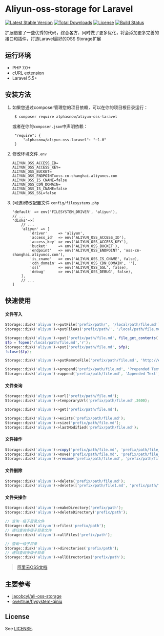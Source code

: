 # Aliyun-oss-storage for Laravel

[![Latest Stable Version](https://poser.pugx.org/alphasnow/aliyun-oss-laravel/v/stable)](https://packagist.org/packages/alphasnow/aliyun-oss-laravel)
[![Total Downloads](https://poser.pugx.org/alphasnow/aliyun-oss-laravel/downloads)](https://packagist.org/packages/alphasnow/aliyun-oss-laravel)
[![License](https://poser.pugx.org/alphasnow/aliyun-oss-laravel/license)](https://packagist.org/packages/alphasnow/aliyun-oss-laravel)
[![Build Status](https://travis-ci.com/alphasnow/aliyun-oss-laravel.svg?branch=master)](https://travis-ci.com/alphasnow/aliyun-oss-laravel)

扩展借鉴了一些优秀的代码，综合各方，同时做了更多优化，将会添加更多完善的接口和插件，打造Laravel最好的OSS Storage扩展

## 运行环境
- PHP 7.0+
- cURL extension
- Laravel 5.5+

## 安装方法
1. 如果您通过composer管理您的项目依赖，可以在你的项目根目录运行：

        $ composer require alphasnow/aliyun-oss-laravel

   或者在你的`composer.json`中声明依赖：

        "require": {
            "alphasnow/aliyun-oss-laravel": "~1.0"
        }

2. 修改环境文件`.env`
    ```
    ALIYUN_OSS_ACCESS_ID=
    ALIYUN_OSS_ACCESS_KEY=
    ALIYUN_OSS_BUCKET=
    ALIYUN_OSS_ENDPOINT=oss-cn-shanghai.aliyuncs.com
    ALIYUN_OSS_IS_CNAME=false
    ALIYUN_OSS_CDN_DOMAIN=
    ALIYUN_OSS_IS_CNAME=false
    ALIYUN_OSS_SSL=false
    ```

3. (可选)修改配置文件 `config/filesystems.php`
    ```
    'default' => env('FILESYSTEM_DRIVER', 'aliyun'),
    // ...
    'disks'=>[
        // ...
        'aliyun' => [
            'driver'     => 'aliyun',
            'access_id'  => env('ALIYUN_OSS_ACCESS_ID'),
            'access_key' => env('ALIYUN_OSS_ACCESS_KEY'),
            'bucket'     => env('ALIYUN_OSS_BUCKET'),
            'endpoint'   => env('ALIYUN_OSS_ENDPOINT', 'oss-cn-shanghai.aliyuncs.com'),
            'is_cname'   => env('ALIYUN_OSS_IS_CNAME', false),
            'cdn_domain' => env('ALIYUN_OSS_CDN_DOMAIN', ''),
            'ssl'        => env('ALIYUN_OSS_SSL', false),
            'debug'      => env('ALIYUN_OSS_DEBUG', false),
        ],
        // ...
    ]
    ```

## 快速使用

#### 文件写入
```php
Storage::disk('aliyun')->putFile('prefix/path/', '/local/path/file.md');
Storage::disk('aliyun')->putFileAs('prefix/path/', '/local/path/file.md', 'file.md');

Storage::disk('aliyun')->put('prefix/path/file.md', file_get_contents('/local/path/file.md'));
$fp = fopen('/local/path/file.md','r');
Storage::disk('aliyun')->put('prefix/path/file.md', $fp);
fclose($fp);

Storage::disk('aliyun')->putRemoteFile('prefix/path/file.md', 'http://example.com/file.md');

Storage::disk('aliyun')->prepend('prefix/path/file.md', 'Prepended Text'); 
Storage::disk('aliyun')->append('prefix/path/file.md', 'Appended Text');
```

#### 文件查询
```php
Storage::disk('aliyun')->url('prefix/path/file.md');
Storage::disk('aliyun')->temporaryUrl('prefix/path/file.md',3600);

Storage::disk('aliyun')->get('prefix/path/file.md'); 

Storage::disk('aliyun')->exists('prefix/path/file.md'); 
Storage::disk('aliyun')->size('prefix/path/file.md'); 
Storage::disk('aliyun')->lastModified('prefix/path/file.md');
```

#### 文件操作
```php
Storage::disk('aliyun')->copy('prefix/path/file.md', 'prefix/path/file_new.md');
Storage::disk('aliyun')->move('prefix/path/file.md', 'prefix/path/file_new.md');
Storage::disk('aliyun')->rename('prefix/path/file.md', 'prefix/path/file_new.md');
```

#### 文件删除
```php
Storage::disk('aliyun')->delete('prefix/path/file.md');
Storage::disk('aliyun')->delete(['prefix/path/file1.md', 'prefix/path/file2.md']);
```

#### 文件夹操作
```php
Storage::disk('aliyun')->makeDirectory('prefix/path'); 
Storage::disk('aliyun')->deleteDirectory('prefix/path');

// 查询一级子目录文件
Storage::disk('aliyun')->files('prefix/path');
// 递归查询多级子目录文件
Storage::disk('aliyun')->allFiles('prefix/path');

// 查询一级子目录
Storage::disk('aliyun')->directories('prefix/path'); 
// 递归查询多级子目录
Storage::disk('aliyun')->allDirectories('prefix/path'); 
```

> [阿里云OSS文档](https://help.aliyun.com/document_detail/32099.html?spm=5176.doc31981.6.335.eqQ9dM)

## 主要参考
- [jacobcyl/ali-oss-storage](https://github.com/jacobcyl/Aliyun-oss-storage)
- [overtrue/flysystem-qiniu](https://github.com/overtrue/flysystem-qiniu)

## License
See [LICENSE](LICENSE).